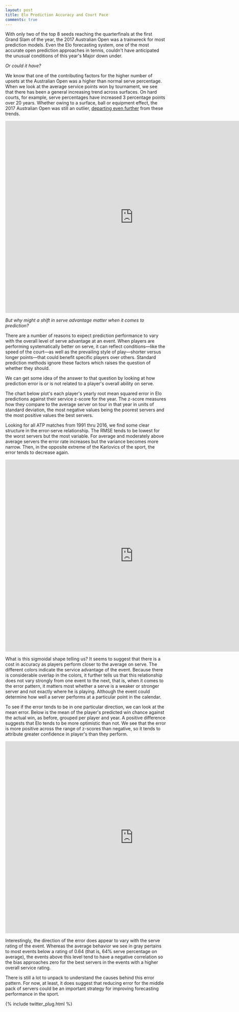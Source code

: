 ```yaml
---
layout: post
title: Elo Prediction Accuracy and Court Pace
comments: true
---
```



With only two of the top 8 seeds reaching the quarterfinals at the first Grand Slam of the year, the 2017 Australian Open was a trainwreck for most prediction models. Even the Elo forecasting system, one of the most accurate open prediction approaches in tennis, couldn't have anticipated the unusual conditions of this year's Major down under.

_Or could it have?_

We know that one of the contributing factors for the higher number of upsets at the Australian Open was a higher than normal serve percentage. When we look at the average service points won by tournament, we see that there has been a general increasing trend across surfaces. On hard courts, for example, serve percentages have increased 3 percentage points over 20 years. Whether owing to a surface, ball or equipment effect, the 2017 Australian Open was still an outlier, [departing even further](http://www.economist.com/blogs/gametheory/2017/01/pace-play-tennis) from these trends.

<iframe width="800" height="600" frameborder="0" scrolling="no" src="https://plot.ly/~on-the-t/1116.embed"></iframe>

_But why might a shift in serve advantage matter when it comes to prediction?_ 

There are a number of reasons to expect prediction performance to vary with the overall level of serve advantage at an event. When players are performing systematically better on serve, it can reflect conditions&mdash;like the speed of the court&mdash;as well as the prevailing style of play&mdash;shorter versus longer points&mdash;that could benefit specific players over others. Standard prediction methods ignore these factors which raises the question of whether they should. 

We can get some idea of the answer to that question by looking at how prediction error is or is not related to a player's overall ability on serve. 

The chart below plot's each player's yearly root mean squared error in Elo predictions against their service z-score for the year. The z-score measures how they compare to the average server on tour in that year in units of standard deviation, the most negative values being the poorest servers and the most positive values the best servers. 

Looking for all ATP matches from 1991 thru 2016, we find some clear structure in the error-serve relationship. The RMSE tends to be lowest for the worst servers but the most variable. For average and moderately above average servers the error rate increases but the variance becomes more narrow. Then, in the opposite extreme of the Karlovics of the sport, the error tends to decrease again.

<iframe width="800" height="600" frameborder="0" scrolling="no" src="https://plot.ly/~on-the-t/1118.embed"></iframe>


What is this sigmoidal shape telling us? It seems to suggest that there is a cost in accuracy as players perform closer to the average on serve. The different colors indicate the service advantage of the event. Because there is considerable overlap in the colors, it further tells us that this relationship does not vary strongly from one event to the next, that is, when it comes to the error pattern, it matters most whether a serve is a weaker or stronger server and not exactly where he is playing. Although the event could determine how well a server performs at a particular point in the calendar.


To see if the error tends to be in one particular direction, we can look at the mean error. Below is the mean of the player's predicted win chance against the actual win, as before, grouped per player and year. A positive difference suggests that Elo tends to be more optimistic than not. We see that the error is more positive across the range of z-scores than negative, so it tends to attribute greater confidence in player's than they perform.

<iframe width="800" height="600" frameborder="0" scrolling="no" src="https://plot.ly/~on-the-t/1120.embed"></iframe>

Interestingly, the direction of the error does appear to vary with the serve rating of the event. Whereas the average behavior we see in gray pertains to most events below a rating of 0.64 (that is, 64% serve percentage on average), the events above this level tend to have a negative correlation so the bias approaches zero for the best servers in the events with a higher overall service rating.


There is still a lot to unpack to understand the causes behind this error pattern. For now, at least, it does suggest that reducing error for the middle pack of servers could be an important strategy for improving forecasting performance in the sport.

{% include twitter_plug.html %}
